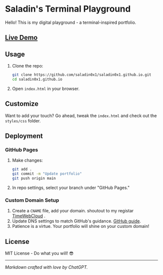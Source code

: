 # Saladin's Terminal Playground

Hello! This is my digital playground - a terminal-inspired portfolio.

## [Live Demo](https://saladin0x1.ru/)

## Usage

1. Clone the repo:
    ```bash
    git clone https://github.com/saladin0x1/saladin0x1.github.io.git
    cd saladin0x1.github.io
    ```
2. Open `index.html` in your browser.

## Customize

Want to add your touch? Go ahead, tweak the `index.html` and check out the `styles/css` folder.

## Deployment

### GitHub Pages

1. Make changes:
    ```bash
    git add .
    git commit -m "Update portfolio"
    git push origin main
    ```
2. In repo settings, select your branch under "GitHub Pages."

### Custom Domain Setup

1. Create a `CNAME` file, add your domain. shoutout to my registar [TimeWebCloud](https://timeweb.cloud/) .
2. Update DNS settings to match GitHub's guidance. [GitHub guide](https://docs.github.com/en/pages/configuring-a-custom-domain-for-your-github-pages-site).
3. Patience is a virtue. Your portfolio will shine on your custom domain!

## License

MIT License - Do what you will! 😎

---

*Markdown crafted with love by ChatGPT.*
